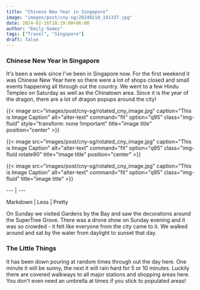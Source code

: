 ```yaml
---
title: "Chinese New Year in Singapore"
image: "images/post/cny-sg/20240210_191337.jpg"
date: 2024-02-16T18:19:00+06:00
author: "Emily Gomez"
tags: ["Travel", "Singapore"]
draft: false
---
```


### Chinese New Year in Singapore
It's been a week since I've been in Singapore now. For the first weekend it was Chinese New Year here so there were a lot of shops closed and small events happening all through out the country. We went to a few Hindu Temples on Saturday as well as the Chinatown area. Since it is the year of the dragon, there are a lot of dragon popups around the city!


{{< image src="images/post/cny-sg/rotated_cny_image.jpg" caption="This is Image Caption" alt="alter-text" command="fit" option="q95" class="img-fluid" style="transform: none !important" title="image title" position="center" >}}


{{< image src="images/post/cny-sg/rotated_cny_image.jpg" caption="This is Image Caption" alt="alter-text" command="fit" option="q95" class="img-fluid rotate90" title="image title" position="center" >}}

{{< image src="images/post/cny-sg/rotated_cny_image.jpg" caption="This is Image Caption" alt="alter-text" command="fit" option="q95" class="img-fluid" title="image title" >}}



<!-- 
{{< image src="images/post/cny-sg/20240210_190231.jpg" caption="This is Image Caption" alt="alter-text" command="fit" option="q95" class="img-fluid" title="image title" >}} | {{< image src="images/post/cny-sg/20240210_190231.jpg" caption="This is Image Caption" alt="alter-text" command="fit" option="q95" class="img-fluid" title="image title" >}}  -->
--- | ---


Markdown | Less | Pretty


On Sunday we visited Gardens by the Bay and saw the decorations around the SuperTree Grove. There was a drone show on Sunday evening and it was so crowded - it felt like everyone from the city came to it. We walked around and sat by the water from daylight to sunset that day. 



### The Little Things
It has been down pouring at random times through out the day here. One minute it will be sunny, the next it will rain hard for 5 or 10 minutes. Luckily there are covered walkways to all major stations and shopping areas here. You don't even need an umbrella at times if you stick to populated areas!